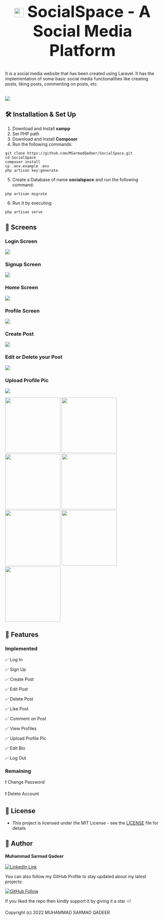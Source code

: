 <h1 align="center" style="font-size: 52px;" ><img height=30 src="./images-for-README/dove.png"> SocialSpace - A Social Media Platform</h1>
It is a social media website that has been created using Laravel. It has the implementation of some basic social media functionalities like creating posts, liking posts, commenting on posts, etc.

<br/>
<br/>

![](./images-for-README/SocialSpace-banner.png)

## 🛠 Installation & Set Up

1. Download and Install **xampp**
2. Set PHP path
3. Download and install **Composer**
4. Run the following commands:

```shell
git clone https://github.com/MSarmadQadeer/SocialSpace.git
cd SocialSpace
composer install
cp .env.example .env
php artisan key:generate
```

5. Create a Database of name **socialspace** and run the following command:

```shell
php artisan migrate
```

6. Run it by executing:

```shell
php artisan serve
```

## :camera_flash: Screens

### Login Screen

![](./images-for-README/desktop/login.png)

### Signup Screen

![](./images-for-README/desktop/signup.png)

### Home Screen

![](./images-for-README/desktop/home.png)

### Profile Screen

![](./images-for-README/desktop/profile.png)

### Create Post

![](./images-for-README/desktop/create-post.png)

### Edit or Delete your Post

![](./images-for-README/desktop/edit-delete.png)

### Upload Profile Pic

![](./images-for-README/desktop/upload-profile-pic.png)

<img src="./images-for-README/mobile/login.png" width=180> <img src="./images-for-README/mobile/signup.png" width=180> <img src="./images-for-README/mobile/home.png" width=180> <img src="./images-for-README/mobile/profile.png" width=180> <img src="./images-for-README/mobile/create-post.png" width=180> <img src="./images-for-README/mobile/edit-delete.png" width=180> <img src="./images-for-README/mobile/upload-profile-pic.png" width=180>

## 🎯 Features

### Implemented

✅ Log In

✅ Sign Up

✅ Create Post

✅ Edit Post

✅ Delete Post

✅ Like Post

✅ Comment on Post

✅ View Profiles

✅ Upload Profile Pic

✅ Edit Bio

✅ Log Out

### Remaining

❗ Change Password

❗ Delete Account

## 🔑 License

-   This project is licensed under the MIT License - see the [LICENSE](LICENSE.md) file for details

## 🧑 Author

#### Muhammad Sarmad Qadeer

[![LinkedIn Link](https://img.shields.io/badge/Connect-Sarmad-blue.svg?logo=linkedin&longCache=true&style=social&label=Connect)](https://www.linkedin.com/in/msarmadqadeer/)

You can also follow my GitHub Profile to stay updated about my latest projects:

[![GitHub Follow](https://img.shields.io/badge/Connect-Sarmad-blue.svg?logo=Github&longCache=true&style=social&label=Follow)](https://github.com/MSarmadQadeer)

If you liked the repo then kindly support it by giving it a star ⭐!

Copyright (c) 2022 MUHAMMAD SARMAD QADEER
